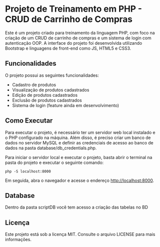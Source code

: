   <h1>Projeto de Treinamento em PHP - CRUD de Carrinho de Compras</h1>
  <p>Este é um projeto criado para treinamento da linguagem PHP, com foco na criação de um CRUD de carrinho de compras e um sistema de login com autenticação OOP. A interface do projeto foi desenvolvida utilizando Bootstrap e linguagens de front-end como JS, HTML5 e CSS3.</p>
  <h2>Funcionalidades</h2>
  <p>O projeto possui as seguintes funcionalidades:</p>
  <ul>
    <li>Cadastro de produtos</li>
    <li>Visualização de produtos cadastrados</li>
    <li>Edição de produtos cadastrados</li>
    <li>Exclusão de produtos cadastrados</li>
    <li>Sistema de login (feature ainda em desenvolvimento)</li>
  </ul>
  <h2>Como Executar</h2>
  <p>Para executar o projeto, é necessário ter um servidor web local instalado e o PHP configurado na máquina. Além disso, é preciso criar um banco de dados no servidor MySQL e definir as credenciais de acesso ao banco de dados na pasta database/db_credentials.php.</p>
  <p>Para iniciar o servidor local e executar o projeto, basta abrir o terminal na pasta do projeto e executar o seguinte comando:</p>
  <pre><code>php -S localhost:8000</code></pre>
  <p>Em seguida, abra o navegador e acesse o endereço <a href="http://localhost:8000">http://localhost:8000</a>.</p>
  <h2>Database</h2>
  <p>Dentro da pasta scriptDB você tem acesso a criação das tabelas no BD</p>
  <h2>Licença</h2>
  <p>Este projeto está sob a licença MIT. Consulte o arquivo LICENSE para mais informações.</p>
